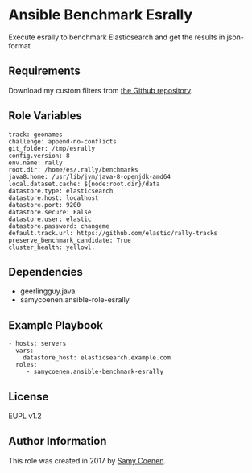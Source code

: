 Ansible Benchmark Esrally
=========

Execute esrally to benchmark Elasticsearch and get the results in json-format.

Requirements
------------

Download my custom filters from [the Github repository](https://github.com/SamyCoenen/ansible-filters).

Role Variables
--------------

    track: geonames
    challenge: append-no-conflicts
    git_folder: /tmp/esrally
    config.version: 8
    env.name: rally
    root.dir: /home/es/.rally/benchmarks
    java8.home: /usr/lib/jvm/java-8-openjdk-amd64
    local.dataset.cache: ${node:root.dir}/data
    datastore.type: elasticsearch
    datastore.host: localhost
    datastore.port: 9200
    datastore.secure: False
    datastore.user: elastic
    datastore.password: changeme
    default.track.url: https://github.com/elastic/rally-tracks
    preserve_benchmark_candidate: True
    cluster_health: yellowl.

Dependencies
------------

- geerlingguy.java
- samycoenen.ansible-role-esrally

Example Playbook
----------------


    - hosts: servers
      vars:
        datastore_host: elasticsearch.example.com
      roles:
         - samycoenen.ansible-benchmark-esrally

License
-------

EUPL v1.2

Author Information
------------------

This role was created in 2017 by [Samy Coenen](https://www.samycoenen.be/).

